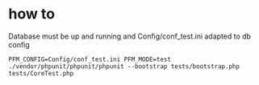 # how to

Database must be up and running and Config/conf_test.ini adapted to db config

    PFM_CONFIG=Config/conf_test.ini PFM_MODE=test ./vendor/phpunit/phpunit/phpunit --bootstrap tests/bootstrap.php tests/CoreTest.php
